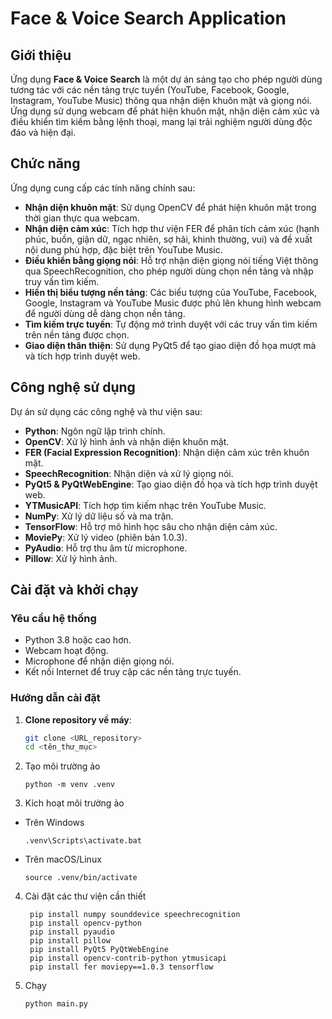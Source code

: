 # Face & Voice Search Application

## Giới thiệu

Ứng dụng **Face & Voice Search** là một dự án sáng tạo cho phép người dùng tương tác với các nền tảng trực tuyến (YouTube, Facebook, Google, Instagram, YouTube Music) thông qua nhận diện khuôn mặt và giọng nói. Ứng dụng sử dụng webcam để phát hiện khuôn mặt, nhận diện cảm xúc và điều khiển tìm kiếm bằng lệnh thoại, mang lại trải nghiệm người dùng độc đáo và hiện đại.


## Chức năng

Ứng dụng cung cấp các tính năng chính sau:

- **Nhận diện khuôn mặt**: Sử dụng OpenCV để phát hiện khuôn mặt trong thời gian thực qua webcam.
- **Nhận diện cảm xúc**: Tích hợp thư viện FER để phân tích cảm xúc (hạnh phúc, buồn, giận dữ, ngạc nhiên, sợ hãi, khinh thường, vui) và đề xuất nội dung phù hợp, đặc biệt trên YouTube Music.
- **Điều khiển bằng giọng nói**: Hỗ trợ nhận diện giọng nói tiếng Việt thông qua SpeechRecognition, cho phép người dùng chọn nền tảng và nhập truy vấn tìm kiếm.
- **Hiển thị biểu tượng nền tảng**: Các biểu tượng của YouTube, Facebook, Google, Instagram và YouTube Music được phủ lên khung hình webcam để người dùng dễ dàng chọn nền tảng.
- **Tìm kiếm trực tuyến**: Tự động mở trình duyệt với các truy vấn tìm kiếm trên nền tảng được chọn.
- **Giao diện thân thiện**: Sử dụng PyQt5 để tạo giao diện đồ họa mượt mà và tích hợp trình duyệt web.

## Công nghệ sử dụng

Dự án sử dụng các công nghệ và thư viện sau:

- **Python**: Ngôn ngữ lập trình chính.
- **OpenCV**: Xử lý hình ảnh và nhận diện khuôn mặt.
- **FER (Facial Expression Recognition)**: Nhận diện cảm xúc trên khuôn mặt.
- **SpeechRecognition**: Nhận diện và xử lý giọng nói.
- **PyQt5 & PyQtWebEngine**: Tạo giao diện đồ họa và tích hợp trình duyệt web.
- **YTMusicAPI**: Tích hợp tìm kiếm nhạc trên YouTube Music.
- **NumPy**: Xử lý dữ liệu số và ma trận.
- **TensorFlow**: Hỗ trợ mô hình học sâu cho nhận diện cảm xúc.
- **MoviePy**: Xử lý video (phiên bản 1.0.3).
- **PyAudio**: Hỗ trợ thu âm từ microphone.
- **Pillow**: Xử lý hình ảnh.

## Cài đặt và khởi chạy

### Yêu cầu hệ thống

- Python 3.8 hoặc cao hơn.
- Webcam hoạt động.
- Microphone để nhận diện giọng nói.
- Kết nối Internet để truy cập các nền tảng trực tuyến.

### Hướng dẫn cài đặt

1. **Clone repository về máy**:
   ```bash
   git clone <URL_repository>
   cd <tên_thư_mục>
   ```
2. Tạo môi trường ảo
   ```
   python -m venv .venv
   ```
3. Kích hoạt môi trường ảo
-  Trên Windows
   ```
   .venv\Scripts\activate.bat
   ```
-  Trên macOS/Linux
   ```
   source .venv/bin/activate
   ```
4. Cài đặt các thư viện cần thiết
   ```
    pip install numpy sounddevice speechrecognition
    pip install opencv-python
    pip install pyaudio
    pip install pillow
    pip install PyQt5 PyQtWebEngine
    pip install opencv-contrib-python ytmusicapi
    pip install fer moviepy==1.0.3 tensorflow
   ```
5. Chạy
   ```
   python main.py
   ```
